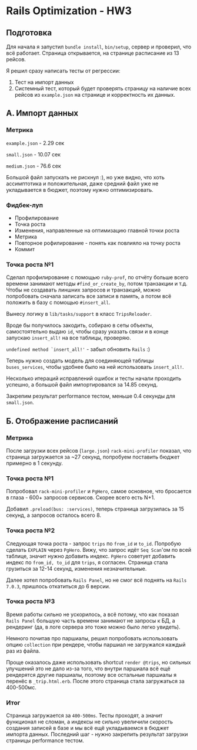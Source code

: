 # Rails Optimization - HW3

## Подготовка

Для начала я запустил ```bundle install```, ```bin/setup```, сервер и проверил, что всё работает. Страница открывается, на странице расписание из 13 рейсов.

Я решил сразу написать тесты от регрессии:

1. Тест на импорт данных
2. Системный тест, который будет проверять страницу на наличие всех рейсов из ```example.json``` на странице и корректность их данных.

## A. Импорт данных

### Метрика

```example.json``` - 2.29 сек

```small.json``` - 10.07 сек

```medium.json``` - 76.6 сек

Большой файл запускать не рискнул :), но уже видно, что хоть ассимптотика и положительная, даже средний файл уже не укладывается в бюджет, поэтому нужно оптимизировать.

### Фидбек-луп

* Профилирование
* Точка роста
* Изменения, направленные на оптимизацию главной точки роста
* Метрика
* Повторное рофилирование - понять как повлияло на точку роста
* Коммит

### Точка роста №1

Сделал профилирование с помощью ```ruby-prof```, по отчёту больше всего времени занимают методы ```#find_or_create_by```, потом транзакции и т.д. Чтобы не создавать линшних запросов и транзакций, можно попробовать сначала записать все записи в память, а потом всё положить в базу с помощью ```#insert_all```.

Вынесу логику в ```lib/tasks/support``` в класс ```TripsReloader```.

Вроде бы получилось закодить, собираю в сеты объекты, самостоятельно выдаю ```id```, чтобы сразу указать связи и в конце запускаю ```insert_all!``` на все таблицы, проверяю.

```undefined method `insert_all!'``` - забыл обновить ```Rails``` :)

Теперь нужно создать модель для соединяющей таблицы ```buses_services```, чтобы удобнее было на ней использовать ```insert_all!```.

Несколько итераций исправлений ошибок и тесты начали проходить успешно, а большой файл импортировался за 14.85 секунд.

Закрепим результат performance тестом, меньше 0.4 секунды для ```small.json```.

## Б. Отображение расписаний

### Метрика

После загрузки всех рейсов (```large.json```) ```rack-mini-profiler``` показал, что страница загружается за ~27 секунд, попробуем поставить бюджет примерно в 1 секунду.

### Точка роста №1

Попробовал ```rack-mini-profiler``` и ```PgHero```, самое основное, что бросается в глаза - 600+ запросов сервисов. Скорее всего есть N+1.

Добавил ```.preload(bus: :services)```, теперь страница загрузилась за 15 секунд, а запросов осталось всего 8.

### Точка роста №2

Следующая точка роста - запрос ```trips``` по ```from_id``` и ```to_id```. Попробую сделать ```EXPLAIN``` через ```PgHero```. Вижу, что запрос идёт ```Seq Scan```'ом по всей таблице, значит нужно добавить индекс. ```PgHero``` советует добавить индекс по ```from_id, to_id``` для ```trips```, я согласен. Страница стала грузиться за 12-14 секунд, изменения незначительные.

Далее хотел попробовать ```Rails Panel```, но не смог всё поднять на ```Rails 7.0.3```, пришлось откатиться до 6 версии.

### Точка роста №3

Время работы сильно не ускорилось, а всё потому, что как показал ```Rails Panel``` большую часть времени занимают не запросы к БД, а рендеринг (да, в логе сервера это тоже можно было легко увидеть).

Немного почитав про паршиалы, решил попробовать использовать опцию ```collection``` при рендере, чтобы паршиал не загружался каждый раз из файла.

Проще оказалось даже использовать shortcut ```render @trips```, но сильных улучшений это не дало из-за того, что внутри паршиала всё ещё рендерятся другие паршиалы, поэтому все остальные паршиалы я перенёс в ```_trip.html.erb```. После этого страница стала загружаться за 400-500мс.

### Итог

Страница загружается за ```400-500ms```. Тесты проходят, а значит функционал не сломан, а индексы не сильно увеличили скорость создания записей в базе и мы всё ещё укладываемся в бюджет импорта данных. Последний шаг - нужно закрепить результат загрузки страницы performance тестом.

